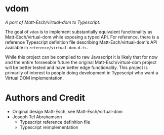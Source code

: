# vdom

*A port of Matt-Esch/virtual-dom to Typescript.*

The goal of `vdom` is to implement substantially equivalent functionality
as Matt-Esch/virtual-dom while exposing a typed API. For reference, there is
a reference Typescript definition file describing Matt-Esch/virtual-dom's API
available in `reference/virtual-dom.d.ts`.

While this project can be compiled to raw Javascript it is likely that for now
and the entire forseeable future the original Matt-Esch/virtual-dom project 
will be better tested and have better edge functionality. This project is 
primarily of interest to people doing development in Typescript who want a 
Virtual DOM implementation.

# Authors and Credit

* Original design Matt-Esch, see Matt-Esch/virtual-dom
* Joseph Tel Abrahamson
  * Typescript reference definition file
  * Typescript reimplementation